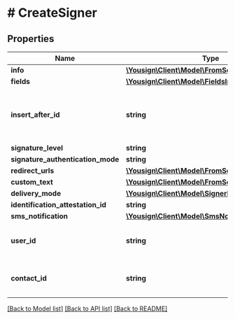 # # CreateSigner

## Properties

Name | Type | Description | Notes
------------ | ------------- | ------------- | -------------
**info** | [**\Yousign\Client\Model\FromScratch1Info**](FromScratch1Info.md) |  |
**fields** | [**\Yousign\Client\Model\FieldsInput[]**](FieldsInput.md) |  | [optional]
**insert_after_id** | **string** | Insert just after the position of the specified signer id | [optional]
**signature_level** | **string** |  |
**signature_authentication_mode** | **string** |  | [optional]
**redirect_urls** | [**\Yousign\Client\Model\FromScratch1RedirectUrls**](FromScratch1RedirectUrls.md) |  | [optional]
**custom_text** | [**\Yousign\Client\Model\FromScratch1CustomText**](FromScratch1CustomText.md) |  | [optional]
**delivery_mode** | [**\Yousign\Client\Model\SignerDeliveryMode**](SignerDeliveryMode.md) |  | [optional]
**identification_attestation_id** | **string** |  | [optional]
**sms_notification** | [**\Yousign\Client\Model\SmsNotification1**](SmsNotification1.md) |  | [optional]
**user_id** | **string** | Create signer from an existing user |
**contact_id** | **string** | Create signer from an existing contact |

[[Back to Model list]](../../README.md#models) [[Back to API list]](../../README.md#endpoints) [[Back to README]](../../README.md)
